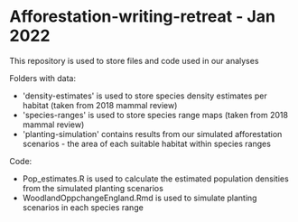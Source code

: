 # Afforestation-writing-retreat - Jan 2022
This repository is used to store files and code used in our analyses

Folders with data:
- 'density-estimates' is used to store species density estimates per habitat (taken from 2018 mammal review)
- 'species-ranges' is used to store species range maps (taken from 2018 mammal review)
- 'planting-simulation' contains results from our simulated afforestation scenarios - the area of each suitable habitat within species ranges

Code:
- Pop_estimates.R is used to calculate the estimated population densities from the simulated planting scenarios
- WoodlandOppchangeEngland.Rmd is used to simulate planting scenarios in each species range
